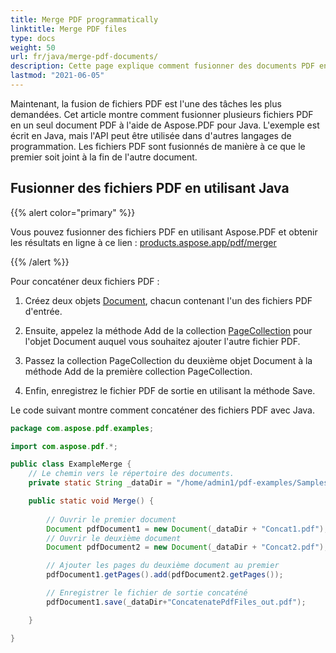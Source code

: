 ```yaml
---
title: Merge PDF programmatically
linktitle: Merge PDF files
type: docs
weight: 50
url: fr/java/merge-pdf-documents/
description: Cette page explique comment fusionner des documents PDF en un seul fichier PDF avec Java.
lastmod: "2021-06-05"
---
```


Maintenant, la fusion de fichiers PDF est l'une des tâches les plus demandées. Cet article montre comment fusionner plusieurs fichiers PDF en un seul document PDF à l'aide de Aspose.PDF pour Java. L'exemple est écrit en Java, mais l'API peut être utilisée dans d'autres langages de programmation. Les fichiers PDF sont fusionnés de manière à ce que le premier soit joint à la fin de l'autre document.

## Fusionner des fichiers PDF en utilisant Java

{{% alert color="primary" %}}

Vous pouvez fusionner des fichiers PDF en utilisant Aspose.PDF et obtenir les résultats en ligne à ce lien : [products.aspose.app/pdf/merger](https://products.aspose.app/pdf/merger)

{{% /alert %}}

Pour concaténer deux fichiers PDF :

1. Créez deux objets [Document](https://reference.aspose.com/pdf/java/com.aspose.pdf/class-use/Document), chacun contenant l'un des fichiers PDF d'entrée.

1. Ensuite, appelez la méthode Add de la collection [PageCollection](https://reference.aspose.com/pdf/java/com.aspose.pdf/class-use/PageCollection) pour l'objet Document auquel vous souhaitez ajouter l'autre fichier PDF.
1. Passez la collection PageCollection du deuxième objet Document à la méthode Add de la première collection PageCollection.
1. Enfin, enregistrez le fichier PDF de sortie en utilisant la méthode Save.

Le code suivant montre comment concaténer des fichiers PDF avec Java.

```java
package com.aspose.pdf.examples;

import com.aspose.pdf.*;

public class ExampleMerge {
    // Le chemin vers le répertoire des documents.
    private static String _dataDir = "/home/admin1/pdf-examples/Samples/";

    public static void Merge() {
        
        // Ouvrir le premier document
        Document pdfDocument1 = new Document(_dataDir + "Concat1.pdf");
        // Ouvrir le deuxième document
        Document pdfDocument2 = new Document(_dataDir + "Concat2.pdf");

        // Ajouter les pages du deuxième document au premier
        pdfDocument1.getPages().add(pdfDocument2.getPages());

        // Enregistrer le fichier de sortie concaténé
        pdfDocument1.save(_dataDir+"ConcatenatePdfFiles_out.pdf");

    }

}
```